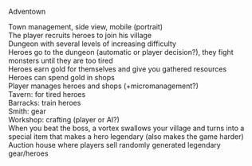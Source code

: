 Adventown

Town management, side view, mobile (portrait)  
The player recruits heroes to join his village  
Dungeon with several levels of increasing difficulty  
Heroes go to the dungeon (automatic or player decision?), they fight monsters until they are too tired  
Heroes earn gold for themselves and give you gathered resources  
Heroes can spend gold in shops  
Player manages heroes and shops (+micromanagement?)  
Tavern: for tired heroes  
Barracks: train heroes  
Smith: gear  
Workshop: crafting (player or AI?)  
When you beat the boss, a vortex swallows your village and turns into a special item that makes a hero legendary (also makes the game harder)  
Auction house where players sell randomly generated legendary gear/heroes  

